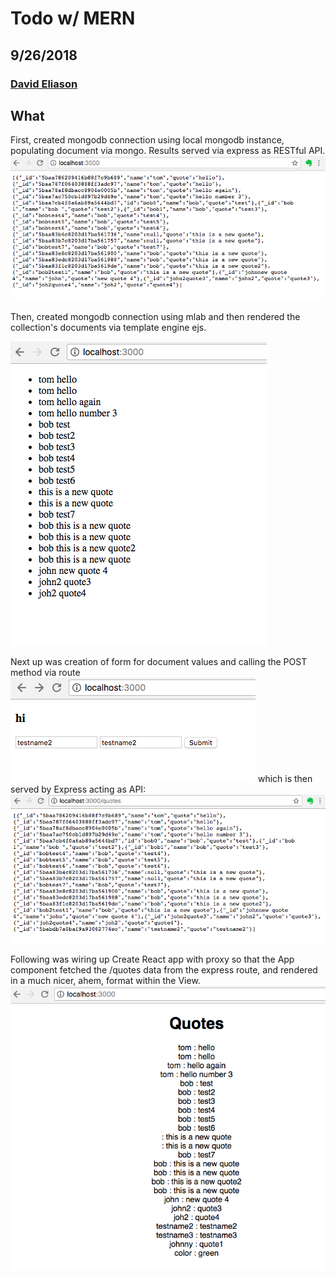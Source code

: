 # Todo w/ MERN
## 9/26/2018
### [David Eliason](http://www.davethemaker.com)

## What

First, created mongodb connection using local mongodb instance, populating document via mongo. Results served via express as RESTful API.
![RESTful JSON](./expressAPI.png)

Then, created mongodb connection using mlab and then rendered the collection's documents via template engine ejs.

![mlab ejs](./mlab_ejs_engine.png)

Next up was creation of form for document values and calling the POST method via route
![form for POSTed data](./input-form-POST.png)
which is then served by Express acting as API:
![updated JSON per API route](./result-of-POSTed-form-data.png)

Following was wiring up Create React app with proxy so that the App component fetched the /quotes data from the express route, and rendered in a much nicer, ahem, format within the View.
![Express as API, React rendering all docs](./AllDocsRenderedReact.png)
